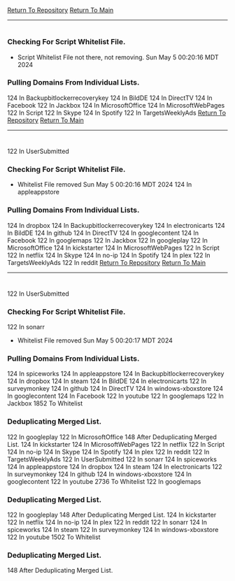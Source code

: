 [Return To Repository](https://github.com/DigitalWarrior/piholeparser/)
[Return To Main](https://github.com/DigitalWarrior/piholeparser/blob/master/RecentRunLogs/Mainlog.md)
____________________________________
# 
### Checking For Script Whitelist File.
* Script Whitelist File not there, not removing. Sun May  5 00:20:16 MDT 2024
### Pulling Domains From Individual Lists.
124 In Backupbitlockerrecoverykey
124 In BildDE
124 In DirectTV
124 In Facebook
122 In Jackbox
124 In MicrosoftOffice
124 In MicrosoftWebPages
122 In Script
122 In Skype
124 In Spotify
122 In TargetsWeeklyAds
[Return To Repository](https://github.com/DigitalWarrior/piholeparser/)
[Return To Main](https://github.com/DigitalWarrior/piholeparser/blob/master/RecentRunLogs/Mainlog.md)
____________________________________
# 
122 In UserSubmitted
### Checking For Script Whitelist File.
* Whitelist File removed Sun May  5 00:20:16 MDT 2024
124 In appleappstore
### Pulling Domains From Individual Lists.
124 In dropbox
124 In Backupbitlockerrecoverykey
124 In electronicarts
124 In BildDE
124 In github
124 In DirectTV
124 In googlecontent
124 In Facebook
122 In googlemaps
122 In Jackbox
122 In googleplay
122 In MicrosoftOffice
124 In kickstarter
124 In MicrosoftWebPages
122 In Script
122 In netflix
124 In Skype
124 In no-ip
124 In Spotify
124 In plex
122 In TargetsWeeklyAds
122 In reddit
[Return To Repository](https://github.com/DigitalWarrior/piholeparser/)
[Return To Main](https://github.com/DigitalWarrior/piholeparser/blob/master/RecentRunLogs/Mainlog.md)
____________________________________
# 
122 In UserSubmitted
### Checking For Script Whitelist File.
122 In sonarr
* Whitelist File removed Sun May  5 00:20:17 MDT 2024
### Pulling Domains From Individual Lists.
124 In spiceworks
124 In appleappstore
124 In Backupbitlockerrecoverykey
124 In dropbox
124 In steam
124 In BildDE
124 In electronicarts
122 In surveymonkey
124 In github
124 In DirectTV
124 In windows-xboxstore
124 In googlecontent
124 In Facebook
122 In youtube
122 In googlemaps
122 In Jackbox
1852 To Whitelist
### Deduplicating Merged List.
122 In googleplay
122 In MicrosoftOffice
148 After Deduplicating Merged List.
124 In kickstarter
124 In MicrosoftWebPages
122 In netflix
122 In Script
124 In no-ip
124 In Skype
124 In Spotify
124 In plex
122 In reddit
122 In TargetsWeeklyAds
122 In UserSubmitted
122 In sonarr
124 In spiceworks
124 In appleappstore
124 In dropbox
124 In steam
124 In electronicarts
122 In surveymonkey
124 In github
124 In windows-xboxstore
124 In googlecontent
122 In youtube
2736 To Whitelist
122 In googlemaps
### Deduplicating Merged List.
122 In googleplay
148 After Deduplicating Merged List.
124 In kickstarter
122 In netflix
124 In no-ip
124 In plex
122 In reddit
122 In sonarr
124 In spiceworks
124 In steam
122 In surveymonkey
124 In windows-xboxstore
122 In youtube
1502 To Whitelist
### Deduplicating Merged List.
148 After Deduplicating Merged List.
